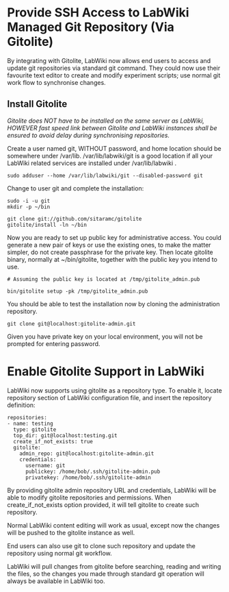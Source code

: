 # Provide SSH Access to LabWiki Managed Git Repository (Via Gitolite)

By integrating with Gitolite, LabWiki now allows end users to access and update git repositories via standard git command. They could now use their favourite text editor to create and modify experiment scripts; use normal git work flow to synchronise changes.

## Install Gitolite

*Gitolite does NOT have to be installed on the same server as LabWiki, HOWEVER fast speed link between Gitolite and LabWiki instances shall be ensured to avoid delay during synchronising repositories.*

Create a user named git, WITHOUT password, and home location should be somewhere under /var/lib. /var/lib/labwiki/git is a good location if all your LabWiki related services are installed under /var/lib/labwiki .

    sudo adduser --home /var/lib/labwiki/git --disabled-password git

Change to user git and complete the installation:

    sudo -i -u git
    mkdir -p ~/bin

    git clone git://github.com/sitaramc/gitolite
    gitolite/install -ln ~/bin

Now you are ready to set up public key for administrative access. You could generate a new pair of keys or use the existing ones, to make the matter simpler, do not create passphrase for the private key. Then locate gitolite binary, normally at ~/bin/gitolite, together with the public key you intend to use.


    # Assuming the public key is located at /tmp/gitolite_admin.pub

    bin/gitolite setup -pk /tmp/gitolite_admin.pub

You should be able to test the installation now by cloning the administration repository.


    git clone git@localhost:gitolite-admin.git

Given you have private key on your local environment, you will not be prompted for entering password.


# Enable Gitolite Support in LabWiki

LabWiki now supports using gitolite as a repository type. To enable it, locate repository section of LabWiki configuration file, and insert the repository definition:


    repositories:
    - name: testing
      type: gitolite
      top_dir: git@localhost:testing.git
      create_if_not_exists: true
      gitolite:
        admin_repo: git@localhost:gitolite-admin.git
        credentials:
          username: git
          publickey: /home/bob/.ssh/gitolite-admin.pub
          privatekey: /home/bob/.ssh/gitolite-admin

By providing gitolite admin repository URL and credentials, LabWiki will be able to modify gitolite repositories and permissions. When create_if_not_exists option provided, it will tell gitolite to create such repository.

Normal LabWiki content editing will work as usual, except now the changes will be pushed to the gitolite instance as well.

End users can also use git to clone such repository and update the repository using normal git workflow.

LabWiki will pull changes from gitolite before searching, reading and writing the files, so the changes you made through standard git operation will always be available in LabWiki too.
